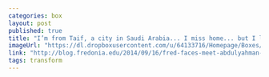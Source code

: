 ```yaml
---
categories: box
layout: post
published: true
title: "I’m from Taif, a city in Saudi Arabia... I miss home... but I love Fredonia"
imageUrl: "https://dl.dropboxusercontent.com/u/64133716/Homepage/Boxes/abdulyahman.jpg"
link: "http://blog.fredonia.edu/2014/09/16/fred-faces-meet-abdulyahman-alquvashi/"
tags: transform
---
```



